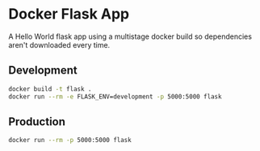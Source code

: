 # Docker Flask App

A Hello World flask app using a multistage docker build so dependencies aren't downloaded every time.

## Development

```sh
docker build -t flask .
docker run --rm -e FLASK_ENV=development -p 5000:5000 flask
```

## Production

```sh
docker run --rm -p 5000:5000 flask
```
